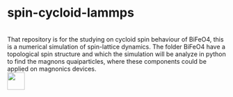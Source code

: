 # spin-cycloid-lammps
<br>
That repository is for the studying on cycloid spin behaviour of BiFeO4, this is a numerical simulation of spin-lattice dynamics. The folder BiFeO4 have a topological spin structure and which the simulation will be analyze in python to find the magnons quaiparticles, where these components could be applied on magnonics devices. 
<br>

<img src="[https://media.giphy.com/media/vFKqnCdLPNOKc/giphy.gif](https://github.com/MarioChiaparini/spin-cycloid-lammps/blob/main/ezgif.com-gif-maker.gif)" width="40" height="40" />
